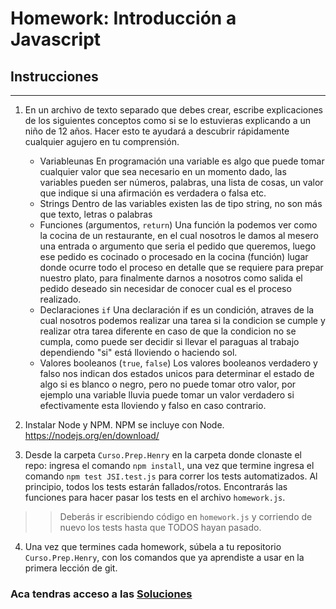# Homework: Introducción a Javascript

## Instrucciones
---
1. En un archivo de texto separado que debes crear, escribe explicaciones de los siguientes conceptos como si se lo estuvieras explicando a un niño de 12 años. Hacer esto te ayudará a descubrir rápidamente cualquier agujero en tu comprensión.

	* Variableunas
	En programación una variable es algo que puede tomar cualquier valor que sea necesario en un momento dado, las variables pueden ser números, palabras, una lista de cosas, un valor que indique si una afirmación es verdadera o falsa etc.
	* Strings
	Dentro de las variables existen las de tipo string, no son más que texto, letras o palabras
	* Funciones (argumentos, `return`)
	Una función la podemos ver como la cocina de un restaurante, en el cual nosotros le damos al mesero una entrada o argumento que seria el pedido que queremos, luego ese pedido es cocinado o procesado en la cocina (función) lugar donde ocurre todo el proceso en detalle que se requiere para prepar nuestro plato, para finalmente darnos a nosotros como salida el pedido deseado sin necesidar de conocer cual es el proceso realizado. 
	* Declaraciones `if`
	Una declaración if es un condición, atraves de la cual nosotros podemos realizar una tarea si la condicion se cumple y realizar otra tarea diferente en caso de que la condicion no se cumpla, como puede ser decidir si llevar el paraguas al trabajo dependiendo "si" está lloviendo o haciendo sol.
	* Valores booleanos (`true`, `false`)
	Los valores booleanos verdadero y falso nos indican dos estados unicos para determinar el estado de algo si es blanco o negro, pero no puede tomar otro valor, por ejemplo una variable lluvia puede tomar un valor verdadero si efectivamente esta lloviendo y falso en caso contrario.


2. Instalar Node y NPM. NPM se incluye con Node. https://nodejs.org/en/download/

3. Desde la carpeta `Curso.Prep.Henry` en la carpeta donde clonaste el repo: ingresa el comando `npm install`, una vez que termine ingresa el comando `npm test JSI.test.js` para correr los tests automatizados. Al principio, todos los tests estarán fallados/rotos. Encontrarás las funciones para hacer pasar los tests en el archivo `homework.js`.

>> Deberás ir escribiendo código en `homework.js` y corriendo de nuevo los tests hasta que TODOS hayan pasado.

4. Una vez que termines cada homework, súbela a tu repositorio `Curso.Prep.Henry`, con los comandos que ya aprendiste a usar en la primera lección de git. 


### Aca tendras acceso a las [Soluciones](https://github.com/atralice/Curso.Prep.Henry/blob/solution/02-JS-I/homework/homework.js)

